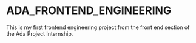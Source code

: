 # ADA_FRONTEND_ENGINEERING

This is my first frontend engineering project from the front end section of the Ada Project Internship.

